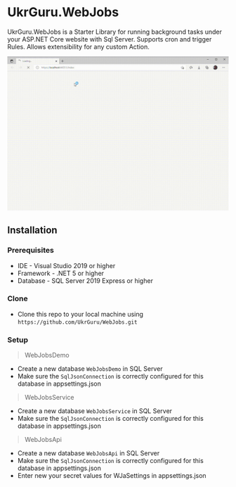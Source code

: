 # UkrGuru.WebJobs

UkrGuru.WebJobs is a Starter Library for running background tasks under your ASP.NET Core website with Sql Server.
Supports cron and trigger Rules. Allows extensibility for any custom Action.

![Demo_App](https://github.com/UkrGuru/WebJobs/blob/main/docs/images/webjobs-demo.gif)

## Installation

### Prerequisites

- IDE - Visual Studio 2019 or higher
- Framework - .NET 5 or higher
- Database - SQL Server 2019 Express or higher 

### Clone

- Clone this repo to your local machine using `https://github.com/UkrGuru/WebJobs.git`

### Setup

> WebJobsDemo
- Create a new database `WebJobsDemo` in SQL Server
- Make sure the `SqlJsonConnection` is correctly configured for this database in appsettings.json

> WebJobsService
- Create a new database `WebJobsService` in SQL Server
- Make sure the `SqlJsonConnection` is correctly configured for this database in appsettings.json

> WebJobsApi
- Create a new database `WebJobsApi` in SQL Server
- Make sure the `SqlJsonConnection` is correctly configured for this database in appsettings.json
- Enter new your secret values for WJaSettings in appsettings.json
